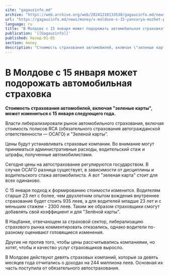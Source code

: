 ```yaml
---
site: "gagauzinfo.md"
archive: "https://web.archive.org/web/20241210133538/gagauzinfo.md/news/money/v-moldove-s-15-yanvarya-mozhet-podorozhat-avtomobilnaya-strahovka"
url: "https://gagauzinfo.md/news/money/v-moldove-s-15-yanvarya-mozhet-podorozhat-avtomobilnaya-strahovka"
language: ru
title: "В Молдове с 15 января может подорожать автомобильная страховка"
publication: '[[Gagauzinfo]]'
published: Назад-01-05
section: money
description: "Стоимость страхования автомобилей, включая \"зеленые карты\", может измениться с 15 января следующего года."
---
```


# В Молдове с 15 января может подорожать автомобильная страховка

**Стоимость страхования автомобилей, включая "зеленые карты", может измениться с 15 января следующего года.**

Власти либерализировали рынок автомобильного страхования, включая стоимость полисов RCA (обязательного страхования автогражданской ответственности — ОСАГО) и "Зеленой карты".

Цены будут устанавливать страховые компании. Во внимание могут приниматься административные расходы, водительский стаж и штрафы, полученные автомобилистами.

Сегодня цены на автострахование регулируются государством. В случае ОСАГО разница существует, в зависимости от дисциплины и водительского стажа автомобилиста. А вот "зеленая карта" стоит для всех одинаково.

С 15 января подход к формированию стоимости изменится. Водителям старше 23 лет с более, чем двухлетним опытом вождения внутреннее страхование будет стоить 935 леев, а для водителей младше 23 лет и с меньшим стажем - 2300 леев. Таким же образом страховщики смогут добавлять свой коэффициент и для "Зелёной карты".

В Нацбанке, отвечающем за страховой сектор, либерализацию страхового рынка комментировать отказались, однако водители по-разному оценивают готовящиеся изменения.

Другие не против того, чтобы цены рассчитывались компаниями, но хотят, чтобы и качество услуг страховщиков выросло.

В Молдове действуют девять страховых компаний, которые за девять месяцев года отчитались о доходах на 244 миллиона леев. Основная их часть поступила от обязательного автострахования.